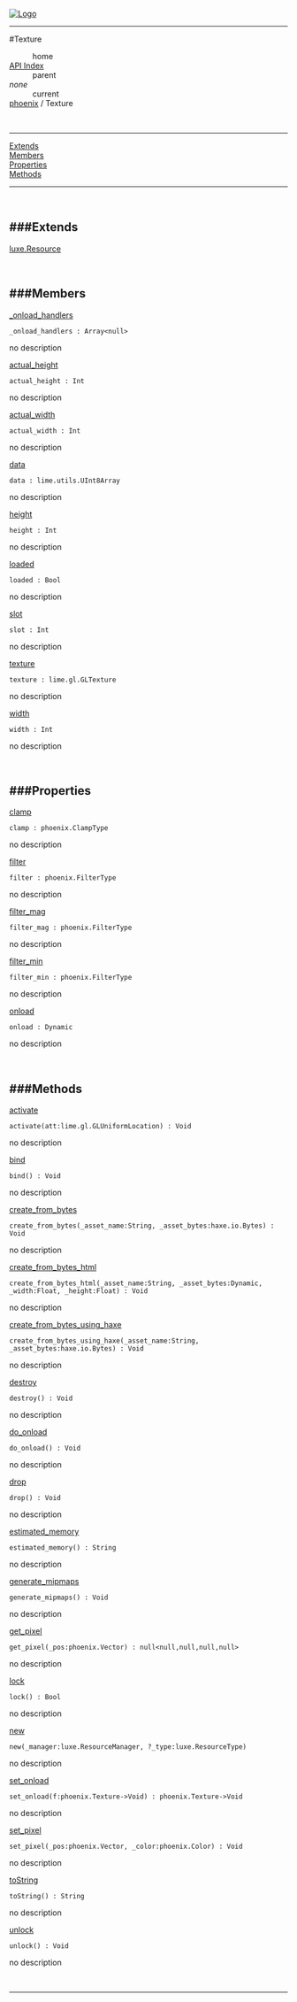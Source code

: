 
[![Logo](../../images/logo.png)](../../index.html)

---

#Texture


&emsp;&emsp;&emsp;home   
[API Index](../../api/index.html#phoenix)   
&emsp;&emsp;&emsp;parent    
_none_   
&emsp;&emsp;&emsp;current    
[phoenix](./) / Texture

<br/>

---


[Extends](#Extends)   
[Members](#Members)   
[Properties](#Properties)   
[Methods](#Methods)   


---

&nbsp;   

<a class="lift" name="Extends" ></a>
###Extends   
---
<a class="lift" name="luxe.Resource" href="{{{rel_path}}}api/luxe/Resource.html">luxe.Resource</a>

&nbsp;   

<a class="lift" name="Members" ></a>
###Members   
---
<a class="lift" name="_onload_handlers" href="#_onload_handlers">_onload_handlers</a>



`_onload_handlers : Array<null>`

<span class="small_desc_flat"> no description </span>   

<a class="lift" name="actual_height" href="#actual_height">actual_height</a>



`actual_height : Int`

<span class="small_desc_flat"> no description </span>   

<a class="lift" name="actual_width" href="#actual_width">actual_width</a>



`actual_width : Int`

<span class="small_desc_flat"> no description </span>   

<a class="lift" name="data" href="#data">data</a>



`data : lime.utils.UInt8Array`

<span class="small_desc_flat"> no description </span>   

<a class="lift" name="height" href="#height">height</a>



`height : Int`

<span class="small_desc_flat"> no description </span>   

<a class="lift" name="loaded" href="#loaded">loaded</a>



`loaded : Bool`

<span class="small_desc_flat"> no description </span>   

<a class="lift" name="slot" href="#slot">slot</a>



`slot : Int`

<span class="small_desc_flat"> no description </span>   

<a class="lift" name="texture" href="#texture">texture</a>



`texture : lime.gl.GLTexture`

<span class="small_desc_flat"> no description </span>   

<a class="lift" name="width" href="#width">width</a>



`width : Int`

<span class="small_desc_flat"> no description </span>   

&nbsp;   

<a class="lift" name="Properties" ></a>
###Properties   
---
<a class="lift" name="clamp" href="#clamp">clamp</a>



`clamp : phoenix.ClampType`

<span class="small_desc_flat"> no description </span>   

<a class="lift" name="filter" href="#filter">filter</a>



`filter : phoenix.FilterType`

<span class="small_desc_flat"> no description </span>   

<a class="lift" name="filter_mag" href="#filter_mag">filter_mag</a>



`filter_mag : phoenix.FilterType`

<span class="small_desc_flat"> no description </span>   

<a class="lift" name="filter_min" href="#filter_min">filter_min</a>



`filter_min : phoenix.FilterType`

<span class="small_desc_flat"> no description </span>   

<a class="lift" name="onload" href="#onload">onload</a>



`onload : Dynamic`

<span class="small_desc_flat"> no description </span>   

&nbsp;   

<a class="lift" name="Methods" ></a>
###Methods   
---
<a class="lift" name="activate" href="#activate">activate</a>



`activate(att:lime.gl.GLUniformLocation) : Void`

<span class="small_desc_flat"> no description </span>   

<a class="lift" name="bind" href="#bind">bind</a>



`bind() : Void`

<span class="small_desc_flat"> no description </span>   

<a class="lift" name="create_from_bytes" href="#create_from_bytes">create_from_bytes</a>



`create_from_bytes(_asset_name:String, _asset_bytes:haxe.io.Bytes) : Void`

<span class="small_desc_flat"> no description </span>   

<a class="lift" name="create_from_bytes_html" href="#create_from_bytes_html">create_from_bytes_html</a>



`create_from_bytes_html(_asset_name:String, _asset_bytes:Dynamic, _width:Float, _height:Float) : Void`

<span class="small_desc_flat"> no description </span>   

<a class="lift" name="create_from_bytes_using_haxe" href="#create_from_bytes_using_haxe">create_from_bytes_using_haxe</a>



`create_from_bytes_using_haxe(_asset_name:String, _asset_bytes:haxe.io.Bytes) : Void`

<span class="small_desc_flat"> no description </span>   

<a class="lift" name="destroy" href="#destroy">destroy</a>



`destroy() : Void`

<span class="small_desc_flat"> no description </span>   

<a class="lift" name="do_onload" href="#do_onload">do_onload</a>



`do_onload() : Void`

<span class="small_desc_flat"> no description </span>   

<a class="lift" name="drop" href="#drop">drop</a>



`drop() : Void`

<span class="small_desc_flat"> no description </span>   

<a class="lift" name="estimated_memory" href="#estimated_memory">estimated_memory</a>



`estimated_memory() : String`

<span class="small_desc_flat"> no description </span>   

<a class="lift" name="generate_mipmaps" href="#generate_mipmaps">generate_mipmaps</a>



`generate_mipmaps() : Void`

<span class="small_desc_flat"> no description </span>   

<a class="lift" name="get_pixel" href="#get_pixel">get_pixel</a>



`get_pixel(_pos:phoenix.Vector) : null<null,null,null,null>`

<span class="small_desc_flat"> no description </span>   

<a class="lift" name="lock" href="#lock">lock</a>



`lock() : Bool`

<span class="small_desc_flat"> no description </span>   

<a class="lift" name="new" href="#new">new</a>



`new(_manager:luxe.ResourceManager, ?_type:luxe.ResourceType) `

<span class="small_desc_flat"> no description </span>   

<a class="lift" name="set_onload" href="#set_onload">set_onload</a>



`set_onload(f:phoenix.Texture->Void) : phoenix.Texture->Void`

<span class="small_desc_flat"> no description </span>   

<a class="lift" name="set_pixel" href="#set_pixel">set_pixel</a>



`set_pixel(_pos:phoenix.Vector, _color:phoenix.Color) : Void`

<span class="small_desc_flat"> no description </span>   

<a class="lift" name="toString" href="#toString">toString</a>



`toString() : String`

<span class="small_desc_flat"> no description </span>   

<a class="lift" name="unlock" href="#unlock">unlock</a>



`unlock() : Void`

<span class="small_desc_flat"> no description </span>   



&nbsp;
&nbsp;
&nbsp;

---  


&nbsp;   
&nbsp;   